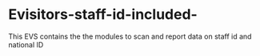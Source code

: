 # Evisitors-staff-id-included-
This EVS contains the  the modules to scan and report data on staff id and national ID
